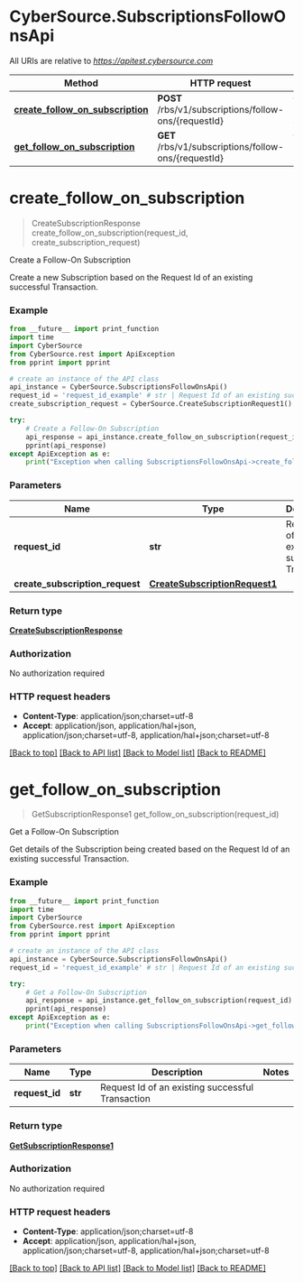 # CyberSource.SubscriptionsFollowOnsApi

All URIs are relative to *https://apitest.cybersource.com*

Method | HTTP request | Description
------------- | ------------- | -------------
[**create_follow_on_subscription**](SubscriptionsFollowOnsApi.md#create_follow_on_subscription) | **POST** /rbs/v1/subscriptions/follow-ons/{requestId} | Create a Follow-On Subscription
[**get_follow_on_subscription**](SubscriptionsFollowOnsApi.md#get_follow_on_subscription) | **GET** /rbs/v1/subscriptions/follow-ons/{requestId} | Get a Follow-On Subscription


# **create_follow_on_subscription**
> CreateSubscriptionResponse create_follow_on_subscription(request_id, create_subscription_request)

Create a Follow-On Subscription

Create a new Subscription based on the Request Id of an existing successful Transaction.

### Example 
```python
from __future__ import print_function
import time
import CyberSource
from CyberSource.rest import ApiException
from pprint import pprint

# create an instance of the API class
api_instance = CyberSource.SubscriptionsFollowOnsApi()
request_id = 'request_id_example' # str | Request Id of an existing successful Transaction
create_subscription_request = CyberSource.CreateSubscriptionRequest1() # CreateSubscriptionRequest1 | 

try: 
    # Create a Follow-On Subscription
    api_response = api_instance.create_follow_on_subscription(request_id, create_subscription_request)
    pprint(api_response)
except ApiException as e:
    print("Exception when calling SubscriptionsFollowOnsApi->create_follow_on_subscription: %s\n" % e)
```

### Parameters

Name | Type | Description  | Notes
------------- | ------------- | ------------- | -------------
 **request_id** | **str**| Request Id of an existing successful Transaction | 
 **create_subscription_request** | [**CreateSubscriptionRequest1**](CreateSubscriptionRequest1.md)|  | 

### Return type

[**CreateSubscriptionResponse**](CreateSubscriptionResponse.md)

### Authorization

No authorization required

### HTTP request headers

 - **Content-Type**: application/json;charset=utf-8
 - **Accept**: application/json, application/hal+json, application/json;charset=utf-8, application/hal+json;charset=utf-8

[[Back to top]](#) [[Back to API list]](../README.md#documentation-for-api-endpoints) [[Back to Model list]](../README.md#documentation-for-models) [[Back to README]](../README.md)

# **get_follow_on_subscription**
> GetSubscriptionResponse1 get_follow_on_subscription(request_id)

Get a Follow-On Subscription

Get details of the Subscription being created based on the Request Id of an existing successful Transaction. 

### Example 
```python
from __future__ import print_function
import time
import CyberSource
from CyberSource.rest import ApiException
from pprint import pprint

# create an instance of the API class
api_instance = CyberSource.SubscriptionsFollowOnsApi()
request_id = 'request_id_example' # str | Request Id of an existing successful Transaction

try: 
    # Get a Follow-On Subscription
    api_response = api_instance.get_follow_on_subscription(request_id)
    pprint(api_response)
except ApiException as e:
    print("Exception when calling SubscriptionsFollowOnsApi->get_follow_on_subscription: %s\n" % e)
```

### Parameters

Name | Type | Description  | Notes
------------- | ------------- | ------------- | -------------
 **request_id** | **str**| Request Id of an existing successful Transaction | 

### Return type

[**GetSubscriptionResponse1**](GetSubscriptionResponse1.md)

### Authorization

No authorization required

### HTTP request headers

 - **Content-Type**: application/json;charset=utf-8
 - **Accept**: application/json, application/hal+json, application/json;charset=utf-8, application/hal+json;charset=utf-8

[[Back to top]](#) [[Back to API list]](../README.md#documentation-for-api-endpoints) [[Back to Model list]](../README.md#documentation-for-models) [[Back to README]](../README.md)


